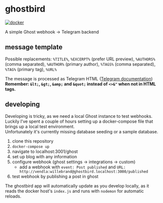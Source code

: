 # ghostbird

[![docker](https://github.com/TKOaly/ghostbird/actions/workflows/docker-image.yml/badge.svg?branch=main)](https://github.com/TKOaly/ghostbird/actions/workflows/docker-image.yml)

A simple Ghost webhook -> Telegram backend

## message template

Possible replacements:
`%TITLE%`, `%EXCERPT%` (prefer URL preview), `%AUTHORS%` (comma separated), `%AUTHOR%` (primary author), `%TAGS%` (comma separated), `%TAG%` (primary tag), `%URL%`

The message is processed as Telegram HTML ([Telegram documentation](https://core.telegram.org/bots/api#html-style))  
**Remember: `&lt;`, `&gt;`, `&amp;` and `&quot;` instead of `<>&"` when not in HTML tags.**

## developing

Developing is tricky, as we need a local Ghost instance to test webhooks.  
Luckily I've spent a couple of hours setting up a docker-compose file that brings up a local test environment.  
Unfortunately it's currently missing database seeding or a sample database.

1. clone this repository
2. `docker-compose up`
3. navigate to localhost:3001/ghost
4. set up blog with any information
5. configure webhook (ghost settings -> integrations -> custom)
   - add a webhook with `event: Post published` and `URL: http://vendla:willebrand@ghostbird.localhost:3000/published`
6. test webhook by publishing a post in ghost

The ghostbird app will automatically update as you develop locally, as it reads the docker host's `index.js` and runs with `nodemon` for automatic reloads.
